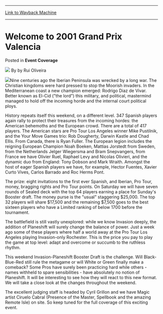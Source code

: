 
---
[Link to Wayback Machine](https://web.archive.org/web/20220703070104/https://magic.wizards.com/en/articles/archive/event-coverage/welcome-2001-grand-prix-valencia-2000-01-01)

[_metadata_:author]:- "by Rui Oliveira"
[_metadata_:description]:- "Nine centuries ago the Iberian Peninsula was wrecked by a long war. The Christian kingdoms were hard pressed to stop the Moorish invaders. In the Mediterranean coast a new champion emerged: Rodrigo Diaz de Vivar. Better known as El-Cid (`the lord`) this military, and political, mastermind managed to hold off the incoming horde and the internal court political ploys. History"
[_metadata_:generator]:- "Drupal 7 (http://drupal.org)"
[_metadata_:node]:- "811196"
[_metadata_:publish_date]:- "2000-01-01"
[_metadata_:source]:- "div-main-content"
[_metadata_:title]:- "Welcome to 2001 Grand Prix Valencia"
[_metadata_:wayback_capture_timestamp]:- "2022-07-03 07:01:04"
[_metadata_:wayback_raw_url]:- "https://web.archive.org/web/20220703070104id_/https://magic.wizards.com/en/articles/archive/event-coverage/welcome-2001-grand-prix-valencia-2000-01-01"
[_metadata_:wayback_url]:- "https://magic.wizards.com/en/articles/archive/event-coverage/welcome-2001-grand-prix-valencia-2000-01-01"
---


Welcome to 2001 Grand Prix Valencia
===================================



 Posted in **Event Coverage**







![](https://media.magic.wizards.com/styles/auth_small/public/generic-avatar-150_735.png)
By by Rui Oliveira











![](https://media.magic.wizards.com/image_legacy_migration/sideboard/images/GPVAL01/999.jpg)Nine centuries ago the Iberian Peninsula was wrecked by a long war. The Christian kingdoms were hard pressed to stop the Moorish invaders. In the Mediterranean coast a new champion emerged: Rodrigo Diaz de Vivar. Better known as El-Cid ("the lord") this military, and political, mastermind managed to hold off the incoming horde and the internal court political ploys.



History repeats itself this weekend, on a different level. 347 Spanish players again rally to protect their treasures from the incoming hordes: the American behemoths and the European crowd. There are a total of 417 players. The American stars are Pro Tour Los Angeles winner Mike Pustilnik, and the Your Move Games trio: Rob Dougherty, Darwin Kastle and Chad Ellis. From Canada, there is Ryan Fuller. The European legion includes the reigning European Champion Noah Boeken, Mattias Jorstedt from Sweden, from the Netherlands Jelger Wiegersma and Bram Snepvangers, from France we have Olivier Ruel, Raphael Levy and Nicolas Olivieri, and the dynamic duo from England: Tony Dobson and Mark Wraith. Amongst the host of eager Spanish players we have, for example, Hector Fuentes, Xavier Curto Vives, Carlos Barrado and Roc Herms Pont. 



The prize: eight invitations to the first ever Spanish, and Iberian, Pro Tour, money, bragging rights and Pro Tour points. On Saturday we will have seven rounds of Sealed deck with the top 64 players earning a place for Sunday's Booster draft. The money purse is the "usual" staggering $25,000. The top 32 players will share $17,500 and the remaining $7,500 goes to the best sixteen players who have a Limited ranking of below 1700 before the tournament.



The battlefield is still vastly unexplored: while we know Invasion deeply, the addition of Planeshift will surely change the balance of power. Just a week ago some of these players where half a world away at the Pro Tour Los Angeles playing Invasion-only Rochester. This is the price you pay to play the game at top level: adapt and overcome or succumb to the ruthless rhythm.



This weekend Invasion-Planeshift Booster Draft is the challenge. Will Black-Blue-Red still rule the metagame or will White or Green finally make a comeback? Some Pros have surely been practicing hard while others - names withheld to spare sensibilities - have absolutely no notion of Planeshift. It will be interesting to see how they will react to this new format. We will take a close look at the changes throughout the weekend.



The excellent judging staff is headed by Cyril Grillon and we have Magic artist Ciruelo Cabral (Presence of the Master, Spellbook and the amazing Remote Isle) on site. So keep tuned for the full coverage of this exciting event.
 
 
 








